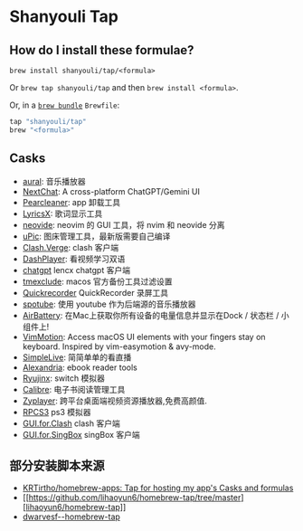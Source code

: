 # Shanyouli Tap

## How do I install these formulae?

`brew install shanyouli/tap/<formula>`

Or `brew tap shanyouli/tap` and then `brew install <formula>`.

Or, in a [`brew bundle`](https://github.com/Homebrew/homebrew-bundle) `Brewfile`:

```ruby
tap "shanyouli/tap"
brew "<formula>"
```

## Casks

+ [aural](https://github.com/kartik-venugopal/aural-player): 音乐播放器
+ [NextChat](https://github.com/ChatGPTNextWeb/ChatGPT-Next-Web): A cross-platform ChatGPT/Gemini UI 
+ [Pearcleaner](https://github.com/alienator88/Pearcleaner): app 卸载工具
+ [LyricsX](https://github.com/MxIris-LyricsX-Project/LyricsX): 歌词显示工具
+ [neovide](https://github.com/neovide/neovide): neovim 的 GUI 工具，将 nvim 和 neovide 分离
+ [uPic](https://github.com/gee1k/uPic): 图床管理工具，最新版需要自己编译
+ [Clash.Verge](https://github.com/clash-verge-rev/clash-verge-rev): clash 客户端
+ [DashPlayer](https://github.com/solidSpoon/DashPlayer): 看视频学习双语
+ [chatgpt](https://github.com/lencx/ChatGPT) lencx chatgpt 客户端
+ [tmexclude](https://github.com/PhotonQuantum/tmexclude): macos 官方备份工具过滤设置
+ [Quickrecorder](https://github.com/lihaoyun6/QuickRecorder) QuickRecorder 录屏工具
+ [spotube](https://github.com/KRTirtho/spotube): 使用 youtube 作为后端源的音乐播放器
+ [AirBattery](https://github.com/lihaoyun6/AirBattery): 在Mac上获取你所有设备的电量信息并显示在Dock / 状态栏 / 小组件上! 
+ [VimMotion](https://github.com/dwarvesf/VimMotionApp): Access macOS UI elements with your fingers stay on keyboard. Inspired by vim-easymotion & avy-mode. 
+ [SimpleLive](https://github.com/xiaoyaocz/dart_simple_live): 简简单单的看直播
+ [Alexandria](https://github.com/btpf/Alexandria): ebook reader tools
+ [Ryujinx](https://ryujinx.org/): switch 模拟器
+ [Calibre](https://calibre-ebook.com/dist/osx): 电子书阅读管理工具
+ [Zyplayer](https://github.com/Hiram-Wong/ZyPlayer): 跨平台桌面端视频资源播放器,免费高颜值. 
+ [RPCS3](https://rpcs3.net/) ps3 模拟器
+ [GUI.for.Clash](https://github.com/GUI-for-Cores/GUI.for.Clash) clash 客户端
+ [GUI.for.SingBox](https://github.com/GUI-for-Cores/GUI.for.SingBox) singBox 客户端

## 部分安装脚本来源

+ [KRTirtho/homebrew-apps: Tap for hosting my app's Casks and formulas](https://github.com/KRTirtho/homebrew-apps/tree/main)
+ [[https://github.com/lihaoyun6/homebrew-tap/tree/master][lihaoyun6/homebrew-tap]]
+ [dwarvesf--homebrew-tap](https://github.com/dwarvesf/homebrew-tap)
